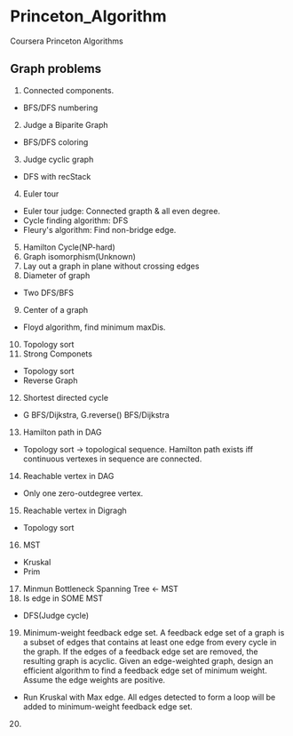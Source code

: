 # Princeton_Algorithm
 Coursera Princeton Algorithms

## Graph problems

1. Connected components.
 - BFS/DFS numbering
2. Judge a Biparite Graph
 - BFS/DFS coloring
3. Judge cyclic graph
 - DFS with recStack
4. Euler tour
 - Euler tour judge: Connected grapth & all even degree.
 - Cycle finding algorithm: DFS
 - Fleury's algorithm: Find non-bridge edge.
5. Hamilton Cycle(NP-hard)
6. Graph isomorphism(Unknown)
7. Lay out a graph in plane without crossing edges
8. Diameter of graph
 - Two DFS/BFS
9. Center of a graph
 - Floyd algorithm, find minimum maxDis.
10. Topology sort
11. Strong Componets
 - Topology sort
 - Reverse Graph
12. Shortest directed cycle
 - G BFS/Dijkstra, G.reverse() BFS/Dijkstra
13. Hamilton path in DAG
 - Topology sort -> topological sequence. Hamilton path exists iff continuous vertexes in sequence are connected.
14. Reachable vertex in DAG
 - Only one zero-outdegree vertex.
15. Reachable vertex in Digragh
 - Topology sort
 16. MST
 - Kruskal
 - Prim
 17. Minmun Bottleneck Spanning Tree <- MST
 18. Is edge in SOME MST
 - DFS(Judge cycle)
 19. Minimum-weight feedback edge set. A feedback edge set of a graph is a subset of edges that contains at least one edge from every cycle in the graph. If the edges of a feedback edge set are removed, the resulting graph is acyclic. Given an edge-weighted graph, design an efficient algorithm to find a feedback edge set of minimum weight. Assume the edge weights are positive.
 - Run Kruskal with Max edge. All edges detected to form a loop will be added to minimum-weight feedback edge set.
 20. 
